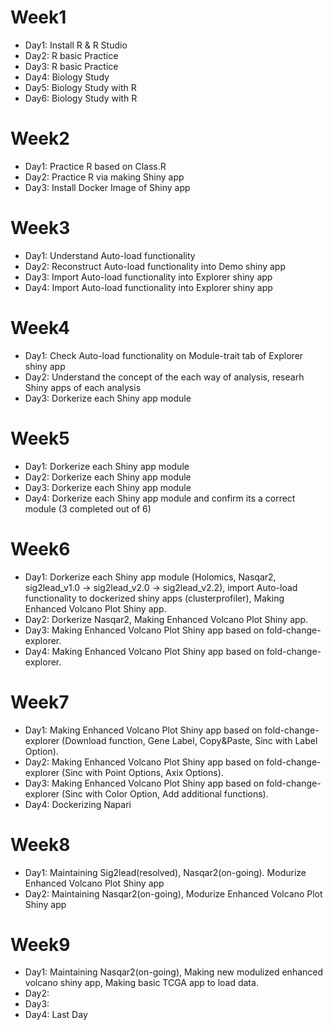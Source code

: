 # Week1
 - Day1: Install R & R Studio
 - Day2: R basic Practice
 - Day3: R basic Practice
 - Day4: Biology Study
 - Day5: Biology Study with R
 - Day6: Biology Study with R

# Week2
 - Day1: Practice R based on Class.R
 - Day2: Practice R via making Shiny app
 - Day3: Install Docker Image of Shiny app

# Week3
 - Day1: Understand Auto-load functionality
 - Day2: Reconstruct Auto-load functionality into Demo shiny app
 - Day3: Import Auto-load functionality into Explorer shiny app
 - Day4: Import Auto-load functionality into Explorer shiny app

# Week4
 - Day1: Check Auto-load functionality on Module-trait tab of Explorer shiny app
 - Day2: Understand the concept of the each way of analysis, researh Shiny apps of each analysis
 - Day3: Dorkerize each Shiny app module

# Week5
 - Day1: Dorkerize each Shiny app module
 - Day2: Dorkerize each Shiny app module
 - Day3: Dorkerize each Shiny app module
 - Day4: Dorkerize each Shiny app module and confirm its a correct module (3 completed out of 6)

# Week6
 - Day1: Dorkerize each Shiny app module (Holomics, Nasqar2, sig2lead_v1.0 → sig2lead_v2.0 → sig2lead_v2.2), import Auto-load functionality to dockerized shiny apps (clusterprofiler), Making Enhanced Volcano Plot Shiny app.
 - Day2: Dorkerize Nasqar2, Making Enhanced Volcano Plot Shiny app.
 - Day3: Making Enhanced Volcano Plot Shiny app based on fold-change-explorer.
 - Day4: Making Enhanced Volcano Plot Shiny app based on fold-change-explorer.

# Week7
 - Day1: Making Enhanced Volcano Plot Shiny app based on fold-change-explorer (Download function, Gene Label, Copy&Paste, Sinc with Label Option).
 - Day2: Making Enhanced Volcano Plot Shiny app based on fold-change-explorer (Sinc with Point Options, Axix Options).
 - Day3: Making Enhanced Volcano Plot Shiny app based on fold-change-explorer (Sinc with Color Option, Add additional functions).
 - Day4: Dockerizing Napari

# Week8
 - Day1: Maintaining Sig2lead(resolved), Nasqar2(on-going). Modurize Enhanced Volcano Plot Shiny app
 - Day2: Maintaining Nasqar2(on-going), Modurize Enhanced Volcano Plot Shiny app

# Week9
 - Day1: Maintaining Nasqar2(on-going), Making new modulized enhanced volcano shiny app, Making basic TCGA app to load data.
 - Day2: 
 - Day3: 
 - Day4: Last Day


